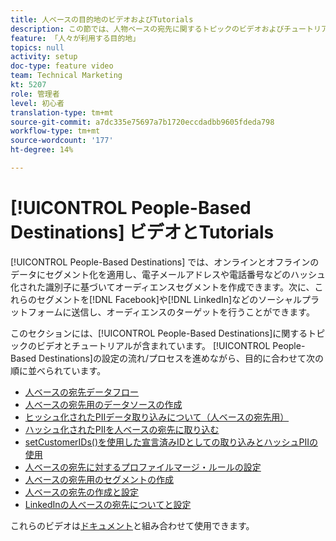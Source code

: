 ```yaml
---
title: 人ベースの目的地のビデオおよびTutorials
description: この節では、人物ベースの宛先に関するトピックのビデオおよびチュートリアルを紹介します。
feature: 「人々が利用する目的地」
topics: null
activity: setup
doc-type: feature video
team: Technical Marketing
kt: 5207
role: 管理者
level: 初心者
translation-type: tm+mt
source-git-commit: a7dc335e75697a7b1720eccdadbb9605fdeda798
workflow-type: tm+mt
source-wordcount: '177'
ht-degree: 14%

---
```



# [!UICONTROL People-Based Destinations] ビデオとTutorials

[!UICONTROL People-Based Destinations] では、オンラインとオフラインのデータにセグメント化を適用し、電子メールアドレスや電話番号などのハッシュ化された識別子に基づいてオーディエンスセグメントを作成できます。次に、これらのセグメントを[!DNL Facebook]や[!DNL LinkedIn]などのソーシャルプラットフォームに送信し、オーディエンスのターゲットを行うことができます。

このセクションには、[!UICONTROL People-Based Destinations]に関するトピックのビデオとチュートリアルが含まれています。 [!UICONTROL People-Based Destinations]の設定の流れ/プロセスを進めながら、目的に合わせて次の順に並べられています。

* [人ベースの宛先データフロー](people-based-destinations-data-flow.md)
* [人ベースの宛先用のデータソースの作成](creating-a-data-source-for-people-based-destinations.md)
* [ヒッシュ化されたPIIデータ取り込みについて（人ベースの宛先用）](understanding-hashed-pii-data-ingestion-for-people-based-destinations.md)
* [ハッシュ化されたPIIを人ベースの宛先に取り込む](ingesting-hashed-pii-for-people-based-destinations.md)
* [setCustomerIDs()を使用した宣言済みIDとしての取り込みとハッシュPIIの使用](using-setcustomerids-to-ingest-and-hash-pii-as-a-declared-id.md)
* [人ベースの宛先に対するプロファイルマージ・ルールの設定](configuring-profile-merge-rules-for-people-based-destinations.md)
* [人ベースの宛先用のセグメントの作成](creating-segments-for-people-based-destinations.md)
* [人ベースの宛先の作成と設定](create-and-configure-people-based-destinations.md)
* [LinkedInの人ベースの宛先についてと設定](understanding-and-configuring-the-linkedin-pbd.md)

これらのビデオは[ドキュメント](https://docs.adobe.com/content/help/en/audience-manager/user-guide/features/destinations/people-based/people-based-destinations-overview.html)と組み合わせて使用できます。
